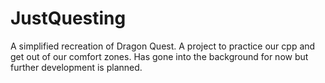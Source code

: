 # JustQuesting
A simplified recreation of Dragon Quest.
A project to practice our cpp and get out of our comfort zones.
Has gone into the background for now but further development is planned.
